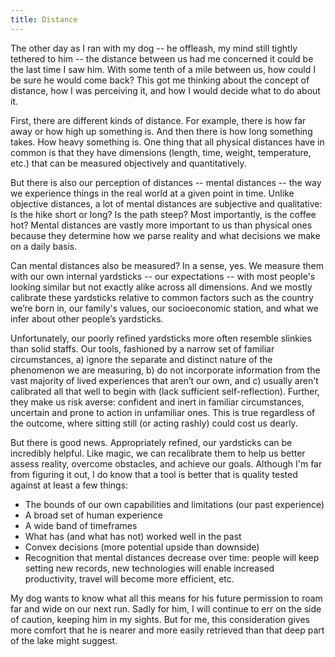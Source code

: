 ```yaml
---
title: Distance
---
```

The other day as I ran with my dog -- he offleash, my mind still tightly tethered to him -- the distance between us had me concerned it could be the last time I saw him.  With some tenth of a mile between us, how could I be sure he would come back?  This got me thinking about the concept of distance, how I was perceiving it, and how I would decide what to do about it.

First, there are different kinds of distance.  For example, there is how far away or how high up something is.  And then there is how long something takes.  How heavy something is.  One thing that all physical distances have in common is that they have dimensions (length, time, weight, temperature, etc.) that can be measured objectively and quantitatively.  

But there is also our perception of distances -- mental distances -- the way we experience things in the real world at a given point in time.  Unlike objective distances, a lot of mental distances are subjective and qualitative:  Is the hike short or long?  Is the path steep?  Most importantly, is the coffee hot?  Mental distances are vastly more important to us than physical ones because they determine how we parse reality and what decisions we make on a daily basis.  

Can mental distances also be measured?  In a sense, yes.  We measure them with our own internal yardsticks -- our expectations -- with most people's looking similar but not exactly alike across all dimensions.  And we mostly calibrate these yardsticks relative to common factors such as the country we’re born in, our family's values, our socioeconomic station, and what we infer about other people’s yardsticks.  

Unfortunately, our poorly refined yardsticks more often resemble slinkies than solid staffs.  Our tools, fashioned by a narrow set of familiar circumstances, a) ignore the separate and distinct nature of the phenomenon we are measuring, b) do not incorporate information from the vast majority of lived experiences that aren’t our own, and c) usually aren't calibrated all that well to begin with (lack sufficient self-reflection).  Further, they make us risk averse:  confident and inert in familiar circumstances, uncertain and prone to action in unfamiliar ones.  This is true regardless of the outcome, where sitting still (or acting rashly) could cost us dearly.   

But there is good news.  Appropriately refined, our yardsticks can be incredibly helpful.  Like magic, we can recalibrate them to help us better assess reality, overcome obstacles, and achieve our goals.  Although I'm far from figuring it out, I do know that a tool is better that is quality tested against at least a few things:

* The bounds of our own capabilities and limitations (our past experience)
* A broad set of human experience
* A wide band of timeframes
* What has (and what has not) worked well in the past
* Convex decisions (more potential upside than downside)
* Recognition that mental distances decrease over time:  people will keep setting new records, new technologies will enable increased productivity, travel will become more efficient, etc. 

My dog wants to know what all this means for his future permission to roam far and wide on our next run.  Sadly for him, I will continue to err on the side of caution, keeping him in my sights.  But for me, this consideration gives more comfort that he is nearer and more easily retrieved than that deep part of the lake might suggest.  